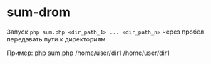 # sum-drom

Запуск
`php sum.php <dir_path_1> ... <dir_path_n>`
через пробел передавать пути к директориям

Пример:
php sum.php /home/user/dir1 /home/user/dir1
